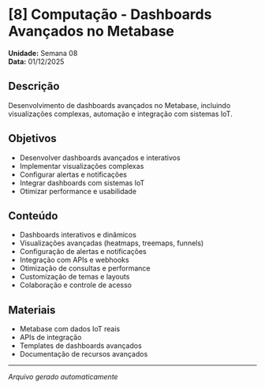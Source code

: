 # [8] Computação - Dashboards Avançados no Metabase

**Unidade:** Semana 08  
**Data:** 01/12/2025

## Descrição
Desenvolvimento de dashboards avançados no Metabase, incluindo visualizações complexas, automação e integração com sistemas IoT.

## Objetivos
- Desenvolver dashboards avançados e interativos
- Implementar visualizações complexas
- Configurar alertas e notificações
- Integrar dashboards com sistemas IoT
- Otimizar performance e usabilidade

## Conteúdo
- Dashboards interativos e dinâmicos
- Visualizações avançadas (heatmaps, treemaps, funnels)
- Configuração de alertas e notificações
- Integração com APIs e webhooks
- Otimização de consultas e performance
- Customização de temas e layouts
- Colaboração e controle de acesso

## Materiais
- Metabase com dados IoT reais
- APIs de integração
- Templates de dashboards avançados
- Documentação de recursos avançados

---
*Arquivo gerado automaticamente*
